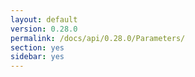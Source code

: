 ```yaml
---
layout: default
version: 0.28.0
permalink: /docs/api/0.28.0/Parameters/
section: yes
sidebar: yes
---
```



